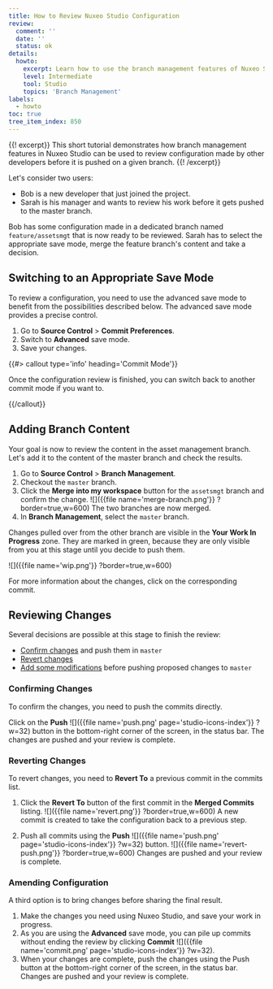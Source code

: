 ```yaml
---
title: How to Review Nuxeo Studio Configuration
review:
  comment: ''
  date: ''
  status: ok
details:
  howto:
    excerpt: Learn how to use the branch management features of Nuxeo Studio to set up a configuration process review.
    level: Intermediate
    tool: Studio
    topics: 'Branch Management'
labels:
  - howto
toc: true
tree_item_index: 850
---
```


{{! excerpt}}
This short tutorial demonstrates how branch management features in Nuxeo Studio can be used to review configuration made by other developers before it is pushed on a given branch.
{{! /excerpt}}

Let's consider two users:

- Bob is a new developer that just joined the project.
- Sarah is his manager and wants to review his work before it gets pushed to the master branch.

Bob has some configuration made in a dedicated branch named `feature/assetsmgt` that is now ready to be reviewed. Sarah has to select the appropriate save mode, merge the feature branch's content and take a decision.

## Switching to an Appropriate Save Mode

To review a configuration, you need to use the advanced save mode to benefit from the possibilities described below. The advanced save mode provides a precise control.

1. Go to **Source Control** > **Commit Preferences**.
1. Switch to **Advanced** save mode.
1. Save your changes.

{{#> callout type='info' heading='Commit Mode'}}

Once the configuration review is finished, you can switch back to another commit mode if you want to.

{{/callout}}

## Adding Branch Content

Your goal is now to review the content in the asset management branch. Let's add it to the content of the master branch and check the results.

1. Go to **Source Control** > **Branch Management**.
1. Checkout the `master` branch.
1. Click the **Merge into my workspace** button for the `assetsmgt` branch and confirm the change.
   ![]({{file name='merge-branch.png'}} ?border=true,w=600)
   The two branches are now merged.
1. In **Branch Management**, select the `master` branch.

Changes pulled over from the other branch are visible in the **Your Work In Progress** zone. They are marked in green, because they are only visible from you at this stage until you decide to push them.

![]({{file name='wip.png'}} ?border=true,w=600)

For more information about the changes, click on the corresponding commit.

## Reviewing Changes

Several decisions are possible at this stage to finish the review:

- [Confirm changes](#confirming-changes) and push them in `master`
- [Revert changes](#reverting-changes)
- [Add some modifications](#amending-configuration) before pushing proposed changes to `master`

### Confirming Changes

To confirm the changes, you need to push the commits directly.

Click on the **Push** ![]({{file name='push.png' page='studio-icons-index'}} ?w=32) button in the bottom-right corner of the screen, in the status bar. The changes are pushed and your review is complete.

### Reverting Changes

To revert changes, you need to **Revert To** a previous commit in the commits list.

1. Click the **Revert To** button of the first commit in the **Merged Commits** listing.
   ![]({{file name='revert.png'}} ?border=true,w=600)
   A new commit is created to take the configuration back to a previous step.

1. Push all commits using the **Push** ![]({{file name='push.png' page='studio-icons-index'}} ?w=32) button.
   ![]({{file name='revert-push.png'}} ?border=true,w=600)
   Changes are pushed and your review is complete.

### Amending Configuration

A third option is to bring changes before sharing the final result.

1. Make the changes you need using Nuxeo Studio, and save your work in progress.
1. As you are using the **Advanced** save mode, you can pile up commits without ending the review by clicking **Commit** ![]({{file name='commit.png' page='studio-icons-index'}} ?w=32).
1. When your changes are complete, push the changes using the Push button at the bottom-right corner of the screen, in the status bar.</br>
   Changes are pushed and your review is complete.
